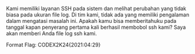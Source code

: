 Kami memiliki layanan SSH pada sistem dan melihat perubahan yang tidak biasa pada ukuran file log. Di tim kami, tidak ada yang memiliki pengalaman dalam mengatasi masalah ini. Apakah kamu bisa memberitahuku pada tanggal kapan penyerang pertama kali berhasil membobol ssh kami? Saya akan memberi Anda file log ssh kami.

Format Flag: CODEX2K24{2021:04:29}

